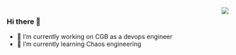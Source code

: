 <img align="right" src="https://github-readme-stats.vercel.app/api?username=vampireqian&show_icons=true&icon_color=CE1D2D&text_color=718096&bg_color=ffffff&hide_title=true" />

### Hi there 👋

<!--
**vampireqian/vampireqian** is a ✨ _special_ ✨ repository because its `README.md` (this file) appears on your GitHub profile.


Here are some ideas to get you started:

- 🔭 I’m currently working on ...
- 🌱 I’m currently learning ...
- 👯 I’m looking to collaborate on ...
- 🤔 I’m looking for help with ...
- 💬 Ask me about ...
- 📫 How to reach me: ...
- 😄 Pronouns: ...
- ⚡ Fun fact: ...
-->
- 🔭 I’m currently working on CGB as a devops engineer
- 🌱 I’m currently learning Chaos engineering
